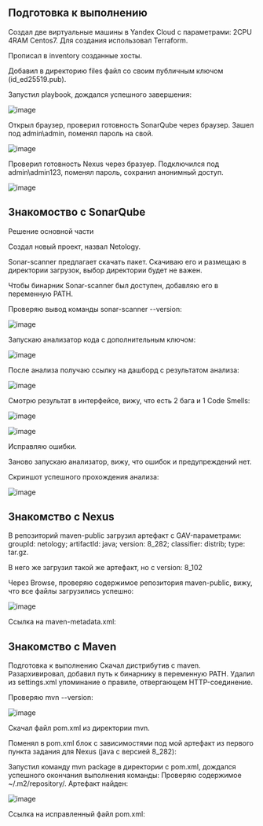 ## Подготовка к выполнению

Создал две виртуальные машины в Yandex Cloud с параметрами: 2CPU 4RAM Centos7. Для создания использовал Terraform.

Прописал в inventory созданные хосты.

Добавил в директорию files файл со своим публичным ключом (id_ed25519.pub).

Запустил playbook, дождался успешного завершения:

![image](https://github.com/inyushov/devops-netology/assets/127683348/f5d7c154-2c36-466c-9300-b08883d8cab0)

Открыл браузер, проверил готовность SonarQube через браузер.
Зашел под admin\admin, поменял пароль на свой.

![image](https://github.com/inyushov/devops-netology/assets/127683348/84ac1de1-1b04-444e-afd5-4e035c99c25d)

Проверил готовность Nexus через бразуер.
Подключился под admin\admin123, поменял пароль, сохранил анонимный доступ.

![image](https://github.com/inyushov/devops-netology/assets/127683348/fc68b13e-cec6-43bc-af07-35962c79982f)

## Знакомоство с SonarQube

Решение основной части

Создал новый проект, назвал Netology.

Sonar-scanner предлагает скачать пакет. Скачиваю его и размещаю в директории загрузок, выбор директории будет не важен.

Чтобы бинарник Sonar-scanner был доступен, добавляю его в переменную PATH.

Проверяю вывод команды sonar-scanner --version:

![image](https://github.com/inyushov/devops-netology/assets/127683348/d1309c05-98f4-49bf-915c-480d988097cd)

Запускаю анализатор кода с дополнительным ключом:

![image](https://github.com/inyushov/devops-netology/assets/127683348/795e151c-fd76-49c7-9c27-c58603d8b30b)

После анализа получаю ссылку на дашборд с результатом анализа:

![image](https://github.com/inyushov/devops-netology/assets/127683348/a48462e7-1601-4d85-a314-d4ee43737ab8)

Смотрю результат в интерфейсе, вижу, что есть 2 бага и 1 Code Smells:

![image](https://github.com/inyushov/devops-netology/assets/127683348/4c83b774-bb7c-4723-89ac-0ea4b080b28e)

![image](https://github.com/inyushov/devops-netology/assets/127683348/990d7a6f-c4b1-48a9-84f4-73d34fd63528)

Исправляю ошибки.

Заново запускаю анализатор, вижу, что ошибок и предупреждений нет.

Скриншот успешного прохождения анализа:

![image](https://github.com/inyushov/devops-netology/assets/127683348/6c968573-24da-4a98-9b4d-0abfb772586d)

## Знакомство с Nexus

В репозиторий maven-public загрузил артефакт с GAV-параметрами:
groupId: netology;
artifactId: java;
version: 8_282;
classifier: distrib;
type: tar.gz.

В него же загрузил такой же артефакт, но с version: 8_102

Через Browse, проверяю содержимое репозитория maven-public, вижу, что все файлы загрузились успешно:

![image](https://github.com/inyushov/devops-netology/assets/127683348/5977347f-8401-4da4-a998-2682d71257ba)

Ссылка на maven-metadata.xml:

## Знакомство с Maven

Подготовка к выполнению
Скачал дистрибутив с maven.
Разархивировал, добавил путь к бинарнику в переменную PATH.
Удалил из settings.xml упоминание о правиле, отвергающем HTTP-соединение.

Проверяю mvn --version:

![image](https://github.com/inyushov/devops-netology/assets/127683348/59dd3a21-4b9c-4391-b2c6-f6d9e6de69c7)

Скачал файл pom.xml из директории mvn.

Поменял в pom.xml блок с зависимостями под мой артефакт из первого пункта задания для Nexus (java с версией 8_282):

Запустил команду mvn package в директории с pom.xml, дождался успешного окончания выполнения команды:
Проверяю содержимое ~/.m2/repository/. Артефакт найден:

![image](https://github.com/inyushov/devops-netology/assets/127683348/b1e7fe4e-e711-4100-836b-59224e698ce4)

Ссылка на исправленный файл pom.xml: 





